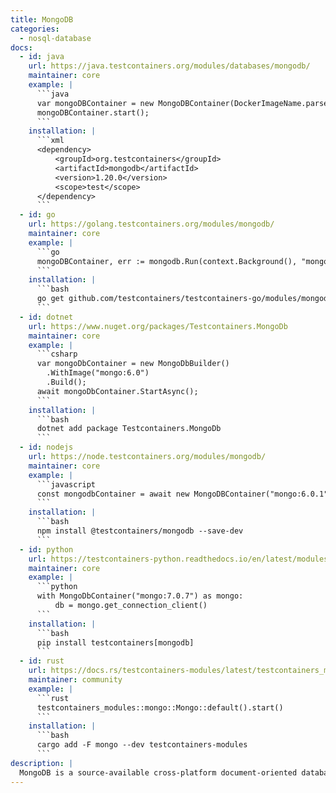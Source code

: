 ```yaml
---
title: MongoDB
categories:
  - nosql-database
docs:
  - id: java
    url: https://java.testcontainers.org/modules/databases/mongodb/
    maintainer: core
    example: |
      ```java
      var mongoDBContainer = new MongoDBContainer(DockerImageName.parse("mongo:4.0.10"));
      mongoDBContainer.start();
      ```
    installation: |
      ```xml
      <dependency>
          <groupId>org.testcontainers</groupId>
          <artifactId>mongodb</artifactId>
          <version>1.20.0</version>
          <scope>test</scope>
      </dependency>
      ```
  - id: go
    url: https://golang.testcontainers.org/modules/mongodb/
    maintainer: core
    example: |
      ```go
      mongoDBContainer, err := mongodb.Run(context.Background(), "mongo:6")
      ```
    installation: |
      ```bash
      go get github.com/testcontainers/testcontainers-go/modules/mongodb
      ```
  - id: dotnet
    url: https://www.nuget.org/packages/Testcontainers.MongoDb
    maintainer: core
    example: |
      ```csharp
      var mongoDbContainer = new MongoDbBuilder()
        .WithImage("mongo:6.0")
        .Build();
      await mongoDbContainer.StartAsync();
      ```
    installation: |
      ```bash
      dotnet add package Testcontainers.MongoDb
      ```
  - id: nodejs
    url: https://node.testcontainers.org/modules/mongodb/
    maintainer: core
    example: |
      ```javascript
      const mongodbContainer = await new MongoDBContainer("mongo:6.0.1").start();
      ```
    installation: |
      ```bash
      npm install @testcontainers/mongodb --save-dev
      ```
  - id: python
    url: https://testcontainers-python.readthedocs.io/en/latest/modules/mongodb/README.html
    maintainer: core
    example: |
      ```python
      with MongoDbContainer("mongo:7.0.7") as mongo:
          db = mongo.get_connection_client()
      ```
    installation: |
      ```bash
      pip install testcontainers[mongodb]
      ```
  - id: rust
    url: https://docs.rs/testcontainers-modules/latest/testcontainers_modules/mongo/struct.Mongo.html
    maintainer: community
    example: |
      ```rust
      testcontainers_modules::mongo::Mongo::default().start()
      ```
    installation: |
      ```bash
      cargo add -F mongo --dev testcontainers-modules
      ```
description: |
  MongoDB is a source-available cross-platform document-oriented database program.
---
```

